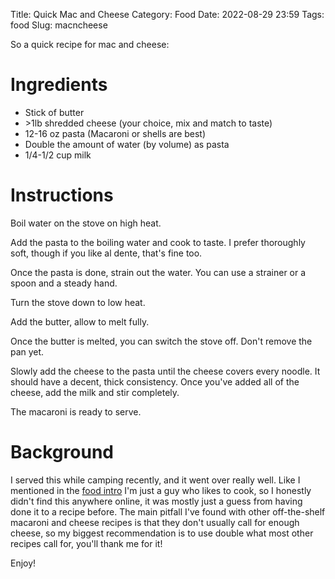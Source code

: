 Title: Quick Mac and Cheese
Category: Food
Date: 2022-08-29 23:59
Tags: food
Slug: macncheese

So a quick recipe for mac and cheese:

# Ingredients

* Stick of butter
* \>1lb shredded cheese (your choice, mix and match to taste)
* 12-16 oz pasta (Macaroni or shells are best)
* Double the amount of water (by volume) as pasta
* 1/4-1/2 cup milk

# Instructions

Boil water on the stove on high heat.

Add the pasta to the boiling water and cook to taste. I prefer thoroughly soft, though if you like al dente, that's fine too.

Once the pasta is done, strain out the water. You can use a strainer or a spoon and a steady hand.

Turn the stove down to low heat.

Add the butter, allow to melt fully.

Once the butter is melted, you can switch the stove off. Don't remove the pan yet.

Slowly add the cheese to the pasta until the cheese covers every noodle. It should have a decent, thick consistency. Once you've added all of the cheese, add the milk and stir completely.

The macaroni is ready to serve.

# Background

I served this while camping recently, and it went over really well. Like I mentioned in the [food intro]({filename}food.md) I'm just a guy who likes to cook, so I honestly didn't find this anywhere online, it was mostly just a guess from having done it to a recipe before. The main pitfall I've found with other off-the-shelf macaroni and cheese recipes is that they don't usually call for enough cheese, so my biggest recommendation is to use double what most other recipes call for, you'll thank me for it!

Enjoy!

